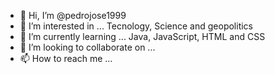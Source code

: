 - 👋 Hi, I’m @pedrojose1999
- 👀 I’m interested in ... Tecnology, Science and geopolitics
- 🌱 I’m currently learning ... Java, JavaScript, HTML and CSS
- 💞️ I’m looking to collaborate on ... 
- 📫 How to reach me ...

<!---
pedrojose1999/pedrojose1999 is a ✨ special ✨ repository because its `README.md` (this file) appears on your GitHub profile.
You can click the Preview link to take a look at your changes.
--->
